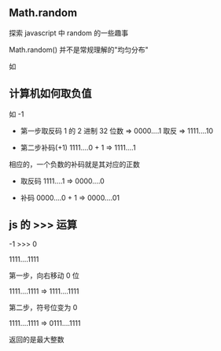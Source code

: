 ## Math.random

探索 javascript 中 random 的一些趣事

Math.random() 并不是常规理解的"均匀分布"

如

## 计算机如何取负值

如 -1

- 第一步取反码
  1 的 2 进制 32 位数 => 0000....1
  取反 => 1111....10

- 第二步补码(+1)
  1111....0 + 1 => 1111....1

相应的，一个负数的补码就是其对应的正数

- 取反码
  1111....1 => 0000....0

- 补码
  0000....0 + 1 => 0000....01

## js 的 >>> 运算

-1 >>> 0

1111....1111 

第一步，向右移动 0 位

 1111....1111 =>  1111....1111

第二步，符号位变为 0

1111....1111 => 0111....1111 

返回的是最大整数
